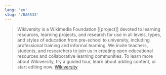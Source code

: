 ```yaml
---
lang: 'en'
slug: '/BA6533'
---
```


> Wikiversity is a Wikimedia Foundation [[project]] devoted to learning resources, learning projects, and research for use in all levels, types, and styles of education from pre-school to university, including professional training and informal learning. We invite teachers, students, and researchers to join us in creating open educational resources and collaborative learning communities. To learn more about Wikiversity, try a guided tour, learn about adding content, or start editing now. [Wikiversity](https://en.wikiversity.org/wiki/Wikiversity:Main_Page)
